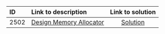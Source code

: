 | ID | Link to description | Link to solution
|:---|:---|:---:|
| 2502 | [Design Memory Allocator](https://leetcode.com/problems/design-memory-allocator/) | [Solution](https://github.com/versenyi98/leetcode-solutions/tree/main/LeetCode/2502.%20Design%20Memory%20Allocator)|
